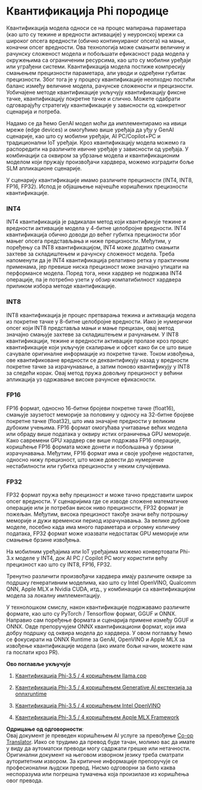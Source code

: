 <!--
CO_OP_TRANSLATOR_METADATA:
{
  "original_hash": "d658062de70b131ef4c0bff69b5fc70e",
  "translation_date": "2025-07-16T21:50:43+00:00",
  "source_file": "md/01.Introduction/04/QuantifyingPhi.md",
  "language_code": "sr"
}
-->
# **Квантификација Phi породице**

Квантификација модела односи се на процес мапирања параметара (као што су тежине и вредности активације) у неуронској мрежи са широког опсега вредности (обично континуираног опсега) на мањи, коначни опсег вредности. Ова технологија може смањити величину и рачунску сложеност модела и побољшати ефикасност рада модела у окружењима са ограниченим ресурсима, као што су мобилни уређаји или уграђени системи. Квантификација модела постиже компресију смањењем прецизности параметара, али уводи и одређени губитак прецизности. Због тога је у процесу квантификације неопходно постићи баланс између величине модела, рачунске сложености и прецизности. Уобичајене методе квантификације укључују квантификацију фиксне тачке, квантификацију покретне тачке и слично. Можете одабрати одговарајућу стратегију квантификације у зависности од конкретног сценарија и потреба.

Надамо се да ћемо GenAI модел моћи да имплементирамо на ивици мреже (edge devices) и омогућимо више уређаја да уђу у GenAI сценарије, као што су мобилни уређаји, AI PC/Copilot+PC и традиционални IoT уређаји. Кроз квантификацију модела можемо га распоредити на различите ивичне уређаје у зависности од уређаја. У комбинацији са оквиром за убрзање модела и квантификационим моделом који пружају произвођачи хардвера, можемо изградити боље SLM апликационе сценарије.

У сценарију квантификације имамо различите прецизности (INT4, INT8, FP16, FP32). Испод је објашњење најчешће коришћених прецизности квантификације.

### **INT4**

INT4 квантификација је радикалан метод који квантификује тежине и вредности активације модела у 4-битне целобројне вредности. INT4 квантификација обично доводи до већег губитка прецизности због мањег опсега представљања и ниже прецизности. Међутим, у поређењу са INT8 квантификацијом, INT4 може додатно смањити захтеве за складиштењем и рачунску сложеност модела. Треба напоменути да је INT4 квантификација релативно ретка у практичним применама, јер превише ниска прецизност може значајно утицати на перформансе модела. Поред тога, неки хардвер не подржава INT4 операције, па је потребно узети у обзир компатибилност хардвера приликом избора методе квантификације.

### **INT8**

INT8 квантификација је процес претварања тежина и активација модела из покретне тачке у 8-битне целобројне вредности. Иако је нумерички опсег који INT8 представља мањи и мање прецизан, овај метод значајно смањује захтеве за складиштењем и рачунањем. У INT8 квантификацији, тежине и вредности активације пролазе кроз процес квантификације који укључује скалирање и офсет како би се што више сачувале оригиналне информације из покретне тачке. Током извођења, ове квантификоване вредности се деквантификују назад у вредности покретне тачке за израчунавање, а затим поново квантификују у INT8 за следећи корак. Овај метод пружа довољну прецизност у већини апликација уз одржавање високе рачунске ефикасности.

### **FP16**

FP16 формат, односно 16-битни бројеви покретне тачке (float16), смањује заузетост меморије за половину у односу на 32-битне бројеве покретне тачке (float32), што има значајне предности у великим дубоким учењима. FP16 формат омогућава учитавање већих модела или обраду више података у оквиру истих ограничења GPU меморије. Како савремени GPU хардвер све више подржава FP16 операције, коришћење FP16 формата може донети и побољшања у брзини израчунавања. Међутим, FP16 формат има и своје урођене недостатке, односно нижу прецизност, што може довести до нумеричке нестабилности или губитка прецизности у неким случајевима.

### **FP32**

FP32 формат пружа већу прецизност и може тачно представити широк опсег вредности. У сценаријима где се изводе сложене математичке операције или је потребан висок ниво прецизности, FP32 формат је пожељан. Међутим, висока прецизност такође значи већу потрошњу меморије и дужи временски период израчунавања. За велике дубоке моделе, посебно када има много параметара и огромну количину података, FP32 формат може изазвати недостатак GPU меморије или смањење брзине извођења.

На мобилним уређајима или IoT уређајима можемо конвертовати Phi-3.x моделе у INT4, док AI PC / Copilot PC могу користити већу прецизност као што су INT8, FP16, FP32.

Тренутно различити произвођачи хардвера имају различите оквире за подршку генеративним моделима, као што су Intel OpenVINO, Qualcomm QNN, Apple MLX и Nvidia CUDA, итд., у комбинацији са квантификацијом модела за локалну имплементацију.

У технолошком смислу, након квантификације подржавамо различите формате, као што су PyTorch / Tensorflow формат, GGUF и ONNX. Направио сам поређење формата и сценарија примене између GGUF и ONNX. Овде препоручујем ONNX квантификациони формат, који има добру подршку од оквира модела до хардвера. У овом поглављу ћемо се фокусирати на ONNX Runtime за GenAI, OpenVINO и Apple MLX за извођење квантификације модела (ако имате бољи начин, можете нам га послати кроз PR).

**Ово поглавље укључује**

1. [Квантификација Phi-3.5 / 4 коришћењем llama.cpp](./UsingLlamacppQuantifyingPhi.md)

2. [Квантификација Phi-3.5 / 4 коришћењем Generative AI екстензија за onnxruntime](./UsingORTGenAIQuantifyingPhi.md)

3. [Квантификација Phi-3.5 / 4 коришћењем Intel OpenVINO](./UsingIntelOpenVINOQuantifyingPhi.md)

4. [Квантификација Phi-3.5 / 4 коришћењем Apple MLX Framework](./UsingAppleMLXQuantifyingPhi.md)

**Одрицање од одговорности**:  
Овај документ је преведен коришћењем AI услуге за превођење [Co-op Translator](https://github.com/Azure/co-op-translator). Иако се трудимо да превод буде тачан, молимо вас да имате у виду да аутоматски преводи могу садржати грешке или нетачности. Оригинални документ на његовом изворном језику треба сматрати ауторитетним извором. За критичне информације препоручује се професионални људски превод. Нисмо одговорни за било каква неспоразума или погрешна тумачења која произилазе из коришћења овог превода.